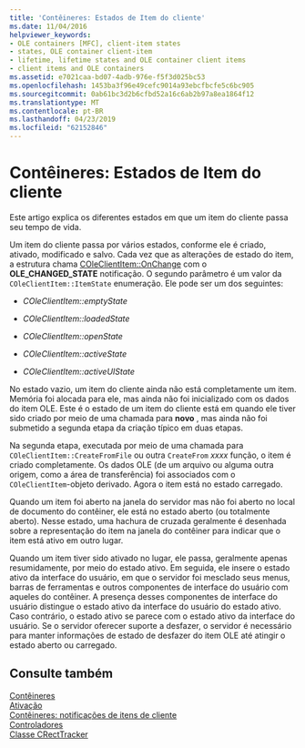 ```yaml
---
title: 'Contêineres: Estados de Item do cliente'
ms.date: 11/04/2016
helpviewer_keywords:
- OLE containers [MFC], client-item states
- states, OLE container client-item
- lifetime, lifetime states and OLE container client items
- client items and OLE containers
ms.assetid: e7021caa-bd07-4adb-976e-f5f3d025bc53
ms.openlocfilehash: 1453ba3f96e49cefc9014a93ebcfbcfe5c6bc905
ms.sourcegitcommit: 0ab61bc3d2b6cfbd52a16c6ab2b97a8ea1864f12
ms.translationtype: MT
ms.contentlocale: pt-BR
ms.lasthandoff: 04/23/2019
ms.locfileid: "62152846"
---
```

# <a name="containers-client-item-states"></a>Contêineres: Estados de Item do cliente

Este artigo explica os diferentes estados em que um item do cliente passa seu tempo de vida.

Um item do cliente passa por vários estados, conforme ele é criado, ativado, modificado e salvo. Cada vez que as alterações de estado do item, a estrutura chama [COleClientItem::OnChange](../mfc/reference/coleclientitem-class.md#onchange) com o **OLE_CHANGED_STATE** notificação. O segundo parâmetro é um valor da `COleClientItem::ItemState` enumeração. Ele pode ser um dos seguintes:

- *COleClientItem::emptyState*

- *COleClientItem::loadedState*

- *COleClientItem::openState*

- *COleClientItem::activeState*

- *COleClientItem::activeUIState*

No estado vazio, um item do cliente ainda não está completamente um item. Memória foi alocada para ele, mas ainda não foi inicializado com os dados do item OLE. Este é o estado de um item do cliente está em quando ele tiver sido criado por meio de uma chamada para **novo** , mas ainda não foi submetido a segunda etapa da criação típico em duas etapas.

Na segunda etapa, executada por meio de uma chamada para `COleClientItem::CreateFromFile` ou outra `CreateFrom` *xxxx* função, o item é criado completamente. Os dados OLE (de um arquivo ou alguma outra origem, como a área de transferência) foi associados com o `COleClientItem`-objeto derivado. Agora o item está no estado carregado.

Quando um item foi aberto na janela do servidor mas não foi aberto no local de documento do contêiner, ele está no estado aberto (ou totalmente aberto). Nesse estado, uma hachura de cruzada geralmente é desenhada sobre a representação do item na janela do contêiner para indicar que o item está ativo em outro lugar.

Quando um item tiver sido ativado no lugar, ele passa, geralmente apenas resumidamente, por meio do estado ativo. Em seguida, ele insere o estado ativo da interface do usuário, em que o servidor foi mesclado seus menus, barras de ferramentas e outros componentes de interface do usuário com aqueles do contêiner. A presença desses componentes de interface do usuário distingue o estado ativo da interface do usuário do estado ativo. Caso contrário, o estado ativo se parece com o estado ativo da interface do usuário. Se o servidor oferecer suporte a desfazer, o servidor é necessário para manter informações de estado de desfazer do item OLE até atingir o estado aberto ou carregado.

## <a name="see-also"></a>Consulte também

[Contêineres](../mfc/containers.md)<br/>
[Ativação](../mfc/activation-cpp.md)<br/>
[Contêineres: notificações de itens de cliente](../mfc/containers-client-item-notifications.md)<br/>
[Controladores](../mfc/trackers.md)<br/>
[Classe CRectTracker](../mfc/reference/crecttracker-class.md)
